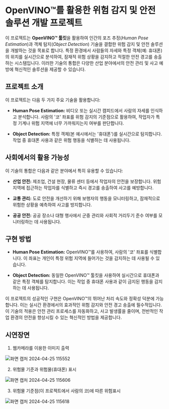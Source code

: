 
# OpenVINO™를 활용한 위험 감지 및 안전 솔루션 개발 프로젝트

이 프로젝트는 **OpenVINO™ 툴킷**을 활용하여 인간의 포즈 추정(*Human Pose Estimation*)과 객체 탐지(*Object Detection*) 기술을 결합한 위험 감지 및 안전 솔루션을 개발하는 것을 목표로 합니다. 특정 환경에서 사람들의 자세와 특정 객체(예: 휴대폰)의 위치를 실시간으로 분석하여, 잠재적 위험 상황을 감지하고 적절한 안전 경고를 송출하는 시스템입니다. 이러한 기술의 통합은 다양한 산업 분야에서의 안전 관리 및 사고 예방에 혁신적인 솔루션을 제공할 수 있습니다.

## 프로젝트 소개

이 프로젝트는 다음 두 가지 주요 기술을 활용합니다:

- **Human Pose Estimation:** 비디오 또는 실시간 캠피드에서 사람의 자세를 인식하고 분석합니다. 사람의 '코' 좌표를 위험 감지의 기준점으로 활용하여, 작업자가 특정 기계나 위험 지역에 너무 가까워지는지 여부를 판단합니다.

- **Object Detection:** 특정 객체(본 예시에서는 '휴대폰')를 실시간으로 탐지합니다. 작업 중 휴대폰 사용과 같은 위험 행동을 식별하는 데 사용됩니다.

## 사회에서의 활용 가능성

이 기술의 통합은 다음과 같은 분야에서 특히 유용할 수 있습니다:

- **산업 안전:** 제조업, 건설 현장, 물류 센터 등에서 작업자의 안전을 보장합니다. 위험 지역에 접근하는 작업자를 식별하고 즉시 경고를 송출하여 사고를 예방합니다.

- **교통 관리:** 도로 안전을 개선하기 위해 보행자의 행동을 모니터링하고, 잠재적으로 위험한 상황을 예측하여 사고를 방지합니다.

- **공공 안전:** 공공 장소나 대형 행사에서 군중 관리와 사회적 거리두기 준수 여부를 모니터링하는 데 사용됩니다.

## 구현 방법

- **Human Pose Estimation:** OpenVINO™를 사용하여, 사람의 '코' 좌표를 식별합니다. 이 좌표는 개인이 특정 위험 지역에 들어가는 것을 감지하는 데 사용될 수 있습니다.

- **Object Detection:** 동일한 OpenVINO™ 툴킷을 사용하여 실시간으로 휴대폰과 같은 특정 객체를 탐지합니다. 이는 작업 중 휴대폰 사용과 같이 금지된 행동을 감지하는 데 사용됩니다.

이 프로젝트의 성공적인 구현은 OpenVINO™의 뛰어난 처리 속도와 정확성 덕분에 가능합니다. 이는 실시간 환경에서의 효과적인 위험 감지와 안전 경고 송출에 필수적입니다. 이 기술의 적용은 안전 관리 프로세스를 자동화하고, 사고 발생률을 줄이며, 전반적인 작업 환경의 안전을 향상시킬 수 있는 혁신적인 방법을 제공합니다.

## 시연장면

1. 웹카메라를 이용한 이미지 출력
   
![화면 캡처 2024-04-25 115552](https://github.com/sika7492/inteledge/assets/154478957/481fb641-bfea-4979-8b31-749cfd92eda9)


2. 위험물 기준과 위험물(휴대폰) 표시 

![화면 캡처 2024-04-25 115606](https://github.com/sika7492/inteledge/assets/154478957/c33f60f6-da0a-460f-906b-2734aba21af6)

3. 위험물 기준점(이 프로젝트에서 사람의 코)에 따른 위험표시
   
![화면 캡처 2024-04-25 115618](https://github.com/sika7492/inteledge/assets/154478957/0cf222e8-7b5b-4d64-9695-c25c6adfba53)






